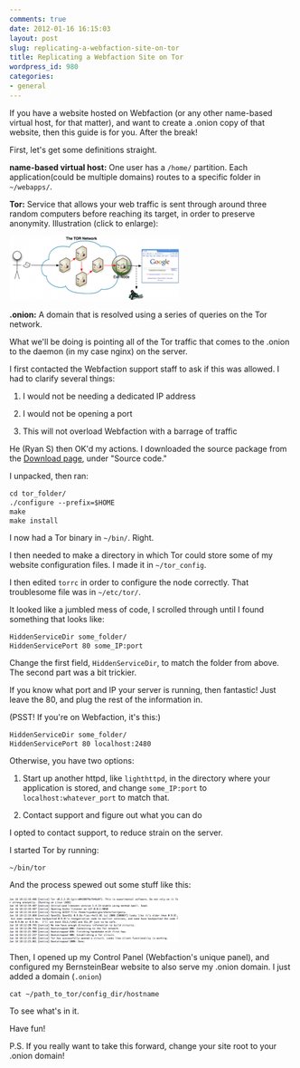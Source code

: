 ```yaml
---
comments: true
date: 2012-01-16 16:15:03
layout: post
slug: replicating-a-webfaction-site-on-tor
title: Replicating a Webfaction Site on Tor
wordpress_id: 980
categories:
- general
---
```


If you have a website hosted on Webfaction (or any other name-based virtual host, for that matter), and want to create a .onion copy of that website, then this guide is for you. After the break!



First, let's get some definitions straight.

**name-based virtual host:** One user has a `/home/` partition. Each application(could be multiple domains) routes to a specific folder in `~/webapps/`.

**Tor:** Service that allows your web traffic is sent through around three random computers before reaching its target, in order to preserve anonymity. Illustration (click to enlarge):

![](/static/images/wp-content/uploads/2012/01/Tor-HTTP-Transmission-300x113.png)

**.onion:** A domain that is resolved using a series of queries on the Tor network.

What we'll be doing is pointing all of the Tor traffic that comes to the .onion to the daemon (in my case nginx) on the server.

I first contacted the Webfaction support staff to ask if this was allowed. I had to clarify several things:


  1. I would not be needing a dedicated IP address

	
  2. I would not be opening a port

	
  3. This will not overload Webfaction with a barrage of traffic


He (Ryan S) then OK'd my actions. I downloaded the source package from the [Download page](https://www.torproject.org/download/download.html.en), under "Source code."

I unpacked, then ran:
    
    cd tor_folder/
    ./configure --prefix=$HOME
    make
    make install


I now had a Tor binary in `~/bin/`. Right.

I then needed to make a directory in which Tor could store some of my website configuration files. I made it in `~/tor_config`.

I then edited `torrc` in order to configure the node correctly. That troublesome file was in `~/etc/tor/`.

It looked like a jumbled mess of code, I scrolled through until I found something that looks like:

    
    HiddenServiceDir some_folder/
    HiddenServicePort 80 some_IP:port


Change the first field, `HiddenServiceDir`, to match the folder from above. The second part was a bit trickier.

If you know what port and IP your server is running, then fantastic! Just leave the 80, and plug the rest of the information in.

(PSST! If you're on Webfaction, it's this:)

    
    HiddenServiceDir some_folder/
    HiddenServicePort 80 localhost:2480


Otherwise, you have two options:
	
  1. Start up another httpd, like `lighthttpd`, in the directory where your application is stored, and change `some_IP:port` to `localhost:whatever_port` to match that.

  2. Contact support and figure out what you can do


I opted to contact support, to reduce strain on the server.

I started Tor by running:

    
    ~/bin/tor


And the process spewed out some stuff like this:

![](/static/images/wp-content/uploads/2012/01/Screen-shot-2012-01-16-at-4.15.23-PM-300x80.png)

Then, I opened up my Control Panel (Webfaction's unique panel), and configured my BernsteinBear website to also serve my .onion domain. I just added a domain (`.onion`)
    
    cat ~/path_to_tor/config_dir/hostname

To see what's in it.

Have fun!

P.S. If you really want to take this forward, change your site root to your .onion domain!
